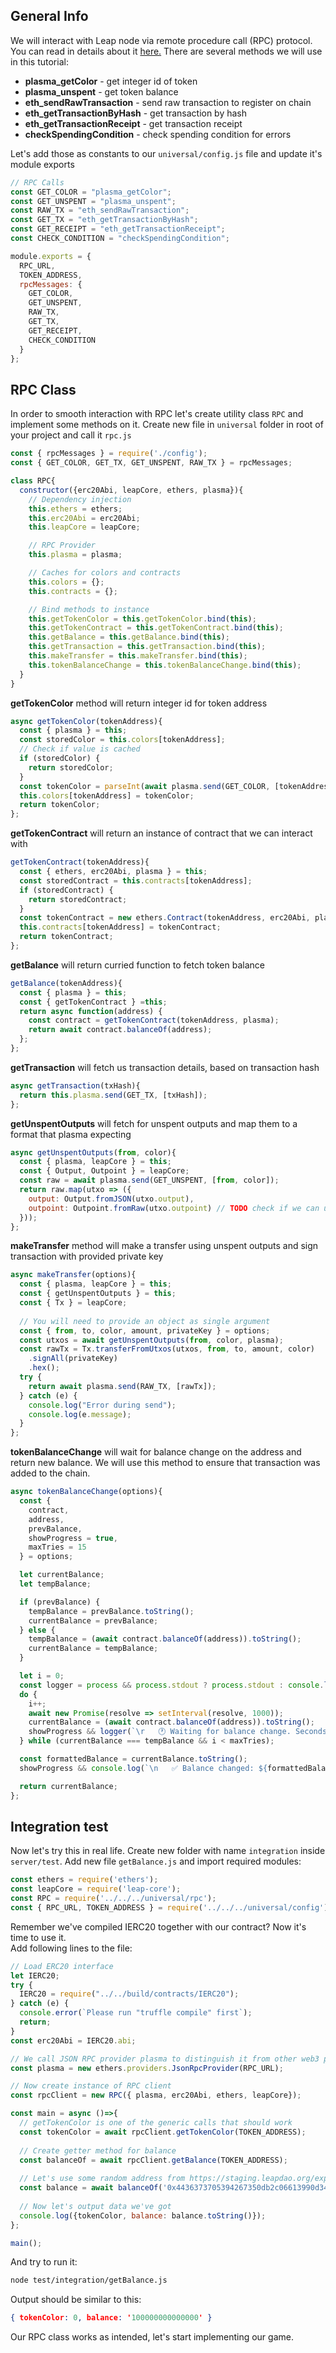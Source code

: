General Info
---
We will interact with Leap node via remote procedure call (RPC) protocol. You can read in details about it [here.](../../../json-rpc/overview/)
There are several methods we will use in this tutorial:
- **plasma_getColor** - get integer id of token  
- **plasma_unspent** - get token balance  
- **eth_sendRawTransaction** - send raw transaction to register on chain  
- **eth_getTransactionByHash** - get transaction by hash  
- **eth_getTransactionReceipt** - get transaction receipt  
- **checkSpendingCondition** - check spending condition for errors  

Let's add those as constants to our `universal/config.js` file and update it's module exports
```javascript
// RPC Calls
const GET_COLOR = "plasma_getColor";
const GET_UNSPENT = "plasma_unspent";
const RAW_TX = "eth_sendRawTransaction";
const GET_TX = "eth_getTransactionByHash";
const GET_RECEIPT = "eth_getTransactionReceipt";
const CHECK_CONDITION = "checkSpendingCondition";

module.exports = {
  RPC_URL,
  TOKEN_ADDRESS,
  rpcMessages: {
    GET_COLOR,
    GET_UNSPENT,
    RAW_TX,
    GET_TX,
    GET_RECEIPT,
    CHECK_CONDITION
  }
};
```

RPC Class
---
In order to smooth interaction with RPC let's create utility class `RPC` and implement some methods on it.
Create new file in `universal` folder in root of your project and call it `rpc.js`

```javascript
const { rpcMessages } = require('./config');
const { GET_COLOR, GET_TX, GET_UNSPENT, RAW_TX } = rpcMessages;

class RPC{
  constructor({erc20Abi, leapCore, ethers, plasma}){
    // Dependency injection
    this.ethers = ethers;
    this.erc20Abi = erc20Abi;
    this.leapCore = leapCore;

    // RPC Provider
    this.plasma = plasma;

    // Caches for colors and contracts
    this.colors = {};
    this.contracts = {};

    // Bind methods to instance
    this.getTokenColor = this.getTokenColor.bind(this);
    this.getTokenContract = this.getTokenContract.bind(this);
    this.getBalance = this.getBalance.bind(this);
    this.getTransaction = this.getTransaction.bind(this);
    this.makeTransfer = this.makeTransfer.bind(this);
    this.tokenBalanceChange = this.tokenBalanceChange.bind(this);
  }
}
```

**getTokenColor** method will return integer id for token address
```javascript
async getTokenColor(tokenAddress){
  const { plasma } = this;
  const storedColor = this.colors[tokenAddress];
  // Check if value is cached
  if (storedColor) {
    return storedColor;
  }
  const tokenColor = parseInt(await plasma.send(GET_COLOR, [tokenAddress], 16));
  this.colors[tokenAddress] = tokenColor;
  return tokenColor;
};
```

**getTokenContract** will return an instance of contract that we can interact with
```javascript
getTokenContract(tokenAddress){
  const { ethers, erc20Abi, plasma } = this;
  const storedContract = this.contracts[tokenAddress];
  if (storedContract) {
    return storedContract;
  }
  const tokenContract = new ethers.Contract(tokenAddress, erc20Abi, plasma);
  this.contracts[tokenAddress] = tokenContract;
  return tokenContract;
};
```

**getBalance** will return curried function to fetch token balance
```javascript
getBalance(tokenAddress){
  const { plasma } = this;
  const { getTokenContract } =this;
  return async function(address) {
    const contract = getTokenContract(tokenAddress, plasma);
    return await contract.balanceOf(address);
  };
};
```

**getTransaction** will fetch us transaction details, based on transaction hash
```javascript
async getTransaction(txHash){
  return this.plasma.send(GET_TX, [txHash]);
};
```

**getUnspentOutputs** will fetch for unspent outputs and map them to a format that plasma expecting
```javascript
async getUnspentOutputs(from, color){
  const { plasma, leapCore } = this;
  const { Output, Outpoint } = leapCore;
  const raw = await plasma.send(GET_UNSPENT, [from, color]);
  return raw.map(utxo => ({
    output: Output.fromJSON(utxo.output),
    outpoint: Outpoint.fromRaw(utxo.outpoint) // TODO check if we can use JSON
  }));
};
```

**makeTransfer** method will make a transfer using unspent outputs and sign transaction with provided private key
```javascript
async makeTransfer(options){
  const { plasma, leapCore } = this;
  const { getUnspentOutputs } = this;
  const { Tx } = leapCore;
  
  // You will need to provide an object as single argument
  const { from, to, color, amount, privateKey } = options;
  const utxos = await getUnspentOutputs(from, color, plasma);
  const rawTx = Tx.transferFromUtxos(utxos, from, to, amount, color)
    .signAll(privateKey)
    .hex();
  try {
    return await plasma.send(RAW_TX, [rawTx]);
  } catch (e) {
    console.log("Error during send");
    console.log(e.message);
  }
};
```
**tokenBalanceChange** will wait for balance change on the address and return new balance. 
We will use this method to ensure that transaction was added to the chain.
```javascript
async tokenBalanceChange(options){
  const {
    contract,
    address,
    prevBalance,
    showProgress = true,
    maxTries = 15
  } = options;

  let currentBalance;
  let tempBalance;

  if (prevBalance) {
    tempBalance = prevBalance.toString();
    currentBalance = prevBalance;
  } else {
    tempBalance = (await contract.balanceOf(address)).toString();
    currentBalance = tempBalance;
  }

  let i = 0;
  const logger = process && process.stdout ? process.stdout : console.log;
  do {
    i++;
    await new Promise(resolve => setInterval(resolve, 1000));
    currentBalance = (await contract.balanceOf(address)).toString();
    showProgress && logger(`\r   🕐 Waiting for balance change. Seconds passed: ${i}`);
  } while (currentBalance === tempBalance && i < maxTries);

  const formattedBalance = currentBalance.toString();
  showProgress && console.log(`\n   ✅ Balance changed: ${formattedBalance}`);

  return currentBalance;
};
```

Integration test
---
Now let's try this in real life.
Create new folder with name `integration` inside `server/test`. 
Add new file `getBalance.js` and import required modules:
```javascript
const ethers = require('ethers');
const leapCore = require('leap-core');
const RPC = require('../../../universal/rpc');
const { RPC_URL, TOKEN_ADDRESS } = require('../../../universal/config');
```

Remember we've compiled IERC20 together with our contract? Now it's time to use it.  
Add following lines to the file:
```javascript
// Load ERC20 interface
let IERC20;
try {
  IERC20 = require("../../build/contracts/IERC20");
} catch (e) {
  console.error(`Please run "truffle compile" first`);
  return;
}
const erc20Abi = IERC20.abi;

// We call JSON RPC provider plasma to distinguish it from other web3 providers
const plasma = new ethers.providers.JsonRpcProvider(RPC_URL);

// Now create instance of RPC client
const rpcClient = new RPC({ plasma, erc20Abi, ethers, leapCore});

const main = async ()=>{
  // getTokenColor is one of the generic calls that should work
  const tokenColor = await rpcClient.getTokenColor(TOKEN_ADDRESS);
  
  // Create getter method for balance
  const balanceOf = await rpcClient.getBalance(TOKEN_ADDRESS);
  
  // Let's use some random address from https://staging.leapdao.org/explorer
  const balance = await balanceOf('0x4436373705394267350db2c06613990d34621d69');
  
  // Now let's output data we've got
  console.log({tokenColor, balance: balance.toString()});
};

main();
```

And try to run it:
```bash
node test/integration/getBalance.js
```

Output should be similar to this:
```json
{ tokenColor: 0, balance: '100000000000000' }
```

Our RPC class works as intended, let's start implementing our game.
